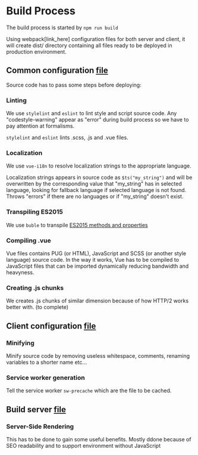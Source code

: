 # Build Process

The build process is started by `npm run build`

Using webpack[link_here] configuration files for both server and client, it will create dist/ directory containing all files ready to be deployed in production environment.

## Common configuration [file](../build/webpack.base.config.js)

Source code has to pass some steps before deploying:

### Linting

We use `stylelint` and `eslint` to lint style and script source code. Any "codestyle-warning" appear as "error" during build process so we have to pay attention at formalisms.

`stylelint` and `eslint` lints .scss, .js and .vue files.

### Localization

We use `vue-i18n` to resolve localization strings to the appropriate language.

Localization strings appears in source code as `$ts("my_string")` and will be overwritten by the corresponding value that "my_string" has in selected language, looking for fallback language if selected language is not found. Throws "errors" if there are no languages or if "my_string" doesn't exist.

### Transpiling ES2015

We use `buble` to transpile [ES2015 methods and properties](link_here)

### Compiling .vue

Vue files contains PUG (or HTML), JavaScript and SCSS (or another style language) source code. In the way it works, Vue has to be compiled to JavaScript files that can be imported dynamically reducing bandwidth and heavyness.

### Creating .js chunks

We creates .js chunks of similar dimension because of how HTTP/2 works better with. (to complete)

## Client configuration [file](../build/webpack.client.config.js)

### Minifying

Minify source code by removing useless whitespace, comments, renaming variables to a shorter name etc...

### Service worker generation

Tell the service worker `sw-precache` which are the file to be cached.

## Build server [file](../build/webpack.server.config.js)

### Server-Side Rendering

This has to be done to gain some useful benefits. Mostly ddone because of SEO readability and to support environment without JavaScript
